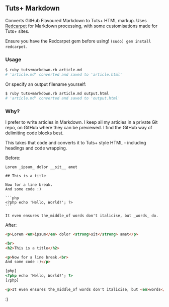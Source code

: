 ## Tuts+ Markdown

Converts GitHub Flavoured Markdown to Tuts+ HTML markup. Uses [Redcarpet](https://github.com/tanoku/redcarpet) for Markdown processing, with some customisations made for Tuts+ sites.

Ensure you have the Redcarpet gem before using! `(sudo) gem install redcarpet`.

### Usage

```sh
$ ruby tuts+markdown.rb article.md
# 'article.md' converted and saved to 'article.html'
```

Or specify an output filename yourself:

```sh
$ ruby tuts+markdown.rb article.md output.html
# 'article.md' converted and saved to 'output.html'
```

### Why?

I prefer to write articles in Markdown. I keep all my articles in a private Git repo, on GitHub where they can be previewed. I find the GitHub way of delimiting code blocks best.

This takes that code and converts it to Tuts+ style HTML - including headings and code wrapping.


Before:

	Lorem _ipsum_ dolor __sit__ amet

	## This is a title

	Now for a line break.
	And some code :)

	```php
	<?php echo 'Hello, World!'; ?>
	```

	It even ensures the_middle_of words don't italicise, but _words_ do.

After:

```html
<p>Lorem <em>ipsum</em> dolor <strong>sit</strong> amet</p>

<br>
<h2>This is a title</h2>

<p>Now for a line break.<br>
And some code :)</p>

[php]
<?php echo 'Hello, World!'; ?>
[/php]

<p>It even ensures the_middle_of words don't italicise, but <em>words</em> do.</p>
```

:)